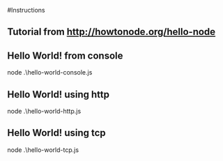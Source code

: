 #Instructions
## Tutorial from http://howtonode.org/hello-node

## Hello World! from console
node .\hello-world-console.js

## Hello World! using http
node .\hello-world-http.js

## Hello World! using tcp
node .\hello-world-tcp.js
